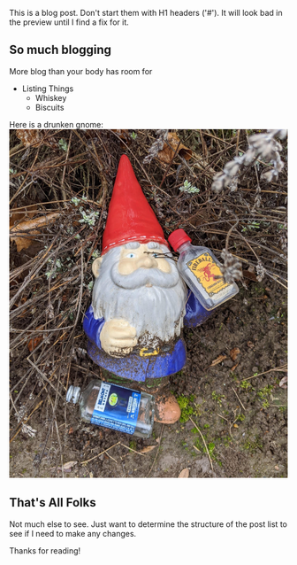 This is a blog post. Don't start them with H1 headers ('#'). It will look bad in the preview until I find a fix for it.

## So much blogging

More blog than your body has room for

- Listing Things
  - Whiskey
  - Biscuits

Here is a drunken gnome:
![DrunkenGnome](/images/gnome.jpg)

## That's All Folks
Not much else to see. Just want to determine the structure of the post list to see if I need to make any changes.

Thanks for reading!
